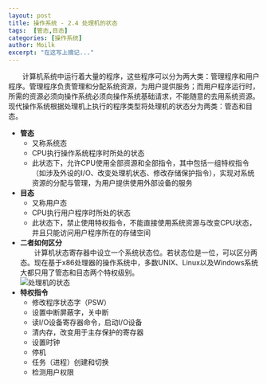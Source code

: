 ```yaml
---
layout: post
title: 操作系统 - 2.4 处理机的状态
tags:  [管态,目态]
categories: [操作系统]
author: Moilk
excerpt: "在这写上摘记..."
---
```

　　计算机系统中运行着大量的程序，这些程序可以分为两大类：管理程序和用户程序。管理程序负责管理和分配系统资源，为用户提供服务；而用户程序运行时，所需的资源必须向操作系统必须向操作系统基础请求，不能随意的去用系统资源。  
现代操作系统根据处理机上执行的程序类型将处理机的状态分为两类：管态和目态。  

- **管态**  
	+ 又称系统态  
	+ CPU执行操作系统程序时所处的状态  
	+ 此状态下，允许CPU使用全部资源和全部指令，其中包括一组特权指令（如涉及外设的I/O、改变处理机状态、修改存储保护指令），实现对系统资源的分配与管理，为用户提供使用外部设备的服务  
- **目态**  
	+ 又称用户态  
	+ CPU执行用户程序时所处的状态  
	+ 此状态下，禁止使用特权指令，不能直接使用系统资源与改变CPU状态，并且只能访问用户程序所在的存储空间  
- **二者如何区分**  
　　计算机状态寄存器中设立一个系统状态位。若状态位是一位，可以区分两态。现在基于x86处理器的操作系统中，多数UNIX、Linux以及Windows系统大都只用了管态和目态两个特权级别。  
![处理机的状态]({{site.baseurl}}/assets/images/OS/2-4-1.png)  
- **特权指令**  
	+ 修改程序状态字（PSW）  
	+ 设置中断屏蔽字，关中断  
	+ 读I/O设备寄存器命令，启动I/O设备  
	+ 清内存，改变用于主存保护的寄存器  
	+ 设置时钟  
	+ 停机  
	+ 任务（进程）创建和切换  
	+ 检测用户权限  